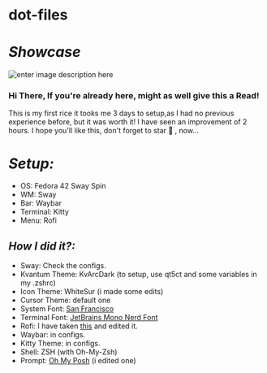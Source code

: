 # dot-files
# *Showcase*
![enter image description here](https://imgur.com/2KoTRmN.png)

### Hi There, If you're already here, might as well give this a Read!
This is my first rice it tooks me 3 days to setup,as I had no previous experience before, but it was worth it! I have seen an improvement of 2 hours. I hope you'll like this, don't forget to star 🌟 , now...

# *Setup:*
 - OS: Fedora 42 Sway Spin
 - WM: Sway
 - Bar: Waybar
 - Terminal: Kitty
 - Menu: Rofi

## *How I did it?:*
 
 - Sway: Check the configs.
 - Kvantum Theme: KvArcDark  (to setup, use qt5ct and some variables in my .zshrc)
 - Icon Theme: WhiteSur (i made some edits)
 - Cursor Theme: default one
 - System Font: [San Francisco](https://github.com/sahibjotsaggu/San-Francisco-Pro-Fonts)
 - Terminal Font: [JetBrains Mono Nerd Font](https://www.jetbrains.com/lp/mono/)
 - Rofi: I have taken [this](https://github.com/adi1090x/rofi) and edited it.
 - Waybar: in configs.
 - Kitty Theme: in configs.
 - Shell: ZSH (with Oh-My-Zsh)
 - Prompt: [Oh My Posh](https://ohmyposh.dev/) (i edited one)
